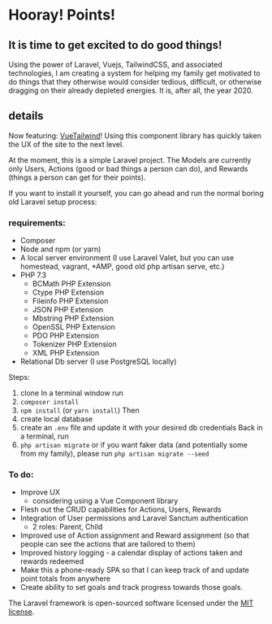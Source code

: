 # Hooray! Points!

## It is time to get excited to do good things!

Using the power of Laravel, Vuejs, TailwindCSS, and associated technologies, I am creating a system for helping my family get motivated to do things that they otherwise would consider tedious, difficult, or otherwise dragging on their already depleted energies. It is, after all, the year 2020.

## details

Now featuring: [VueTailwind](https://github.com/alfonsobries/vue-tailwind)! Using this component library has quickly taken the UX of the site to the next level.

At the moment, this is a simple Laravel project. The Models are currently only Users, Actions (good or bad things a person can do), and Rewards (things a person can get for their points).

If you want to install it yourself, you can go ahead and run the normal boring old Laravel setup process:

### requirements:
- Composer
- Node and npm (or yarn)
- A local server environment (I use Laravel Valet, but you can use homestead, vagrant, *AMP, good old php artisan serve, etc.)
- PHP 7.3
    - BCMath PHP Extension
    - Ctype PHP Extension
    - Fileinfo PHP Extension
    - JSON PHP Extension
    - Mbstring PHP Extension
    - OpenSSL PHP Extension
    - PDO PHP Extension
    - Tokenizer PHP Extension
    - XML PHP Extension
- Relational Db server (I use PostgreSQL locally)

Steps:
1. clone
In a terminal window run
2. `composer install`
3. `npm install` (or `yarn install`)
Then
4. create local database
5. create an `.env` file and update it with your desired db credentials
Back in a terminal, run
6. `php artisan migrate` or if you want faker data (and potentially some from my family), please run `php artisan migrate --seed`

### To do:
- Improve UX
    - considering using a Vue Component library
- Flesh out the CRUD capabilities for Actions, Users, Rewards
- Integration of User permissions and Laravel Sanctum authentication
    - 2 roles: Parent, Child
- Improved use of Action assignment and Reward assignment (so that people can see the actions that are tailored to them)
- Improved history logging - a calendar display of actions taken and rewards redeemed
- Make this a phone-ready SPA so that I can keep track of and update point totals from anywhere
- Create ability to set goals and track progress towards those goals.

The Laravel framework is open-sourced software licensed under the [MIT license](https://opensource.org/licenses/MIT).
